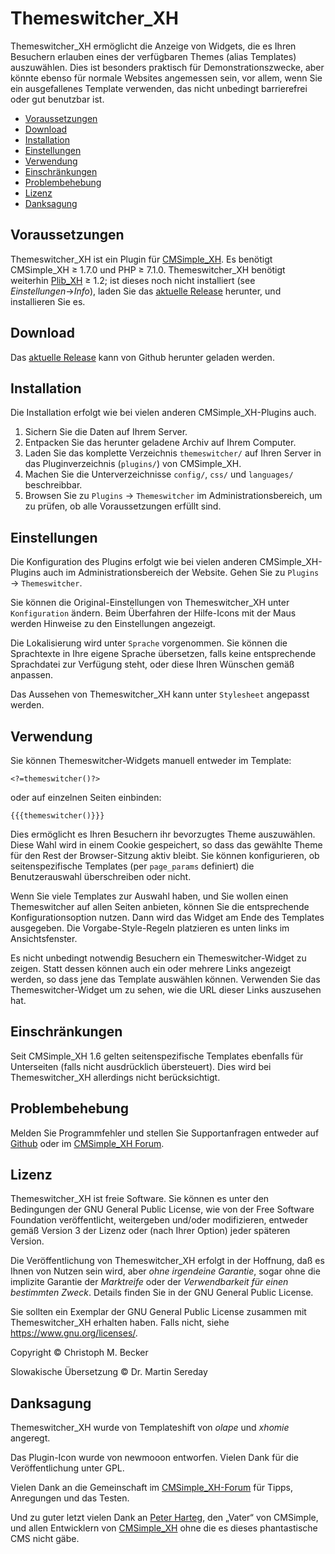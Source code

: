 # Themeswitcher_XH

Themeswitcher_XH ermöglicht die Anzeige von Widgets, die es Ihren Besuchern
erlauben eines der verfügbaren Themes (alias Templates) auszuwählen. Dies
ist besonders praktisch für Demonstrationszwecke, aber könnte ebenso für
normale Websites angemessen sein, vor allem, wenn Sie ein ausgefallenes
Template verwenden, das nicht unbedingt barrierefrei oder gut benutzbar
ist.

- [Voraussetzungen](#voraussetzungen)
- [Download](#download)
- [Installation](#installation)
- [Einstellungen](#einstellungen)
- [Verwendung](#verwendung)
- [Einschränkungen](#einschränkungen)
- [Problembehebung](#problembehebung)
- [Lizenz](#lizenz)
- [Danksagung](#danksagung)

## Voraussetzungen

Themeswitcher_XH ist ein Plugin für [CMSimple_XH](https://www.cmsimple-xh.org/de/).
Es benötigt CMSimple_XH ≥ 1.7.0 und PHP ≥ 7.1.0.
Themeswitcher_XH benötigt weiterhin [Plib_XH](https://github.com/cmb69/plib_xh) ≥ 1.2;
ist dieses noch nicht installiert (see *Einstellungen*→*Info*),
laden Sie das [aktuelle Release](https://github.com/cmb69/plib_xh/releases/latest)
herunter, und installieren Sie es.

## Download

Das [aktuelle Release](https://github.com/cmb69/themeswitcher_xh/releases/latest)
kann von Github herunter geladen werden.

## Installation

Die Installation erfolgt wie bei vielen anderen CMSimple_XH-Plugins auch.

1. Sichern Sie die Daten auf Ihrem Server.
1. Entpacken Sie das herunter geladene Archiv auf Ihrem Computer.
1. Laden Sie das komplette Verzeichnis `themeswitcher/` auf Ihren Server in
   das Pluginverzeichnis (`plugins/`) von CMSimple_XH.
1. Machen Sie die Unterverzeichnisse `config/`, `css/` und `languages/` beschreibbar.
1. Browsen Sie zu `Plugins` → `Themeswitcher` im Administrationsbereich,
   um zu prüfen, ob alle Voraussetzungen erfüllt sind.

## Einstellungen

Die Konfiguration des Plugins erfolgt wie bei vielen anderen
CMSimple_XH-Plugins auch im Administrationsbereich der Website.
Gehen Sie zu `Plugins` → `Themeswitcher`.

Sie können die Original-Einstellungen von Themeswitcher_XH unter
`Konfiguration` ändern. Beim Überfahren der Hilfe-Icons mit der Maus
werden Hinweise zu den Einstellungen angezeigt.

Die Lokalisierung wird unter `Sprache` vorgenommen. Sie können die
Sprachtexte in Ihre eigene Sprache übersetzen, falls keine entsprechende
Sprachdatei zur Verfügung steht, oder diese Ihren Wünschen gemäß anpassen.

Das Aussehen von Themeswitcher_XH kann unter `Stylesheet` angepasst werden.

## Verwendung

Sie können Themeswitcher-Widgets manuell entweder im Template:

    <?=themeswitcher()?>

oder auf einzelnen Seiten einbinden:

    {{{themeswitcher()}}}

Dies ermöglicht es Ihren Besuchern ihr bevorzugtes Theme auszuwählen. Diese
Wahl wird in einem Cookie gespeichert, so dass das gewählte Theme für den
Rest der Browser-Sitzung aktiv bleibt. Sie können konfigurieren, ob
seitenspezifische Templates (per `page_params` definiert) die
Benutzerauswahl überschreiben oder nicht.

Wenn Sie viele Templates zur Auswahl haben, und Sie wollen einen
Themeswitcher auf allen Seiten anbieten, können Sie die entsprechende
Konfigurationsoption nutzen. Dann wird das Widget am Ende des Templates
ausgegeben. Die Vorgabe-Style-Regeln platzieren es unten links im Ansichtsfenster.

Es nicht unbedingt notwendig Besuchern ein Themeswitcher-Widget zu zeigen.
Statt dessen können auch ein oder mehrere Links angezeigt werden, so dass
jene das Template auswählen können. Verwenden Sie das Themeswitcher-Widget
um zu sehen, wie die URL dieser Links auszusehen hat.

## Einschränkungen

Seit CMSimple_XH 1.6 gelten seitenspezifische Templates ebenfalls für
Unterseiten (falls nicht ausdrücklich übersteuert). Dies wird bei
Themeswitcher_XH allerdings nicht berücksichtigt.

## Problembehebung

Melden Sie Programmfehler und stellen Sie Supportanfragen entweder auf
[Github](https://github.com/cmb69/themeswitcher_xh/issues)
oder im [CMSimple_XH Forum](https://cmsimpleforum.com/).


## Lizenz

Themeswitcher_XH ist freie Software. Sie können es unter den Bedingungen
der GNU General Public License, wie von der Free Software Foundation
veröffentlicht, weitergeben und/oder modifizieren, entweder gemäß
Version 3 der Lizenz oder (nach Ihrer Option) jeder späteren Version.

Die Veröffentlichung von Themeswitcher_XH erfolgt in der Hoffnung, daß es
Ihnen von Nutzen sein wird, aber *ohne irgendeine Garantie*, sogar ohne
die implizite Garantie der *Marktreife* oder der *Verwendbarkeit für einen
bestimmten Zweck*. Details finden Sie in der GNU General Public License.

Sie sollten ein Exemplar der GNU General Public License zusammen mit
Themeswitcher_XH erhalten haben. Falls nicht, siehe <https://www.gnu.org/licenses/>.

Copyright © Christoph M. Becker

Slowakische Übersetzung © Dr. Martin Sereday

## Danksagung

Themeswitcher_XH wurde von Templateshift von *olape* und *xhomie* angeregt.

Das Plugin-Icon wurde von newmooon entworfen.
Vielen Dank für die Veröffentlichung unter GPL.

Vielen Dank an die Gemeinschaft im [CMSimple_XH-Forum](https://www.cmsimpleforum.com/)
für Tipps, Anregungen und das Testen.

Und zu guter letzt vielen Dank an [Peter Harteg](https://www.harteg.dk/),
den „Vater“ von CMSimple, und allen Entwicklern von
[CMSimple_XH](https://www.cmsimple-xh.org/de/) ohne die es dieses
phantastische CMS nicht gäbe.
